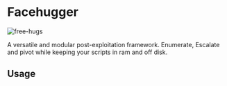 # Facehugger

![free-hugs](https://www.clipartmax.com/png/full/426-4262327_free-hugs-clip-art.png)

A versatile and modular post-exploitation framework. Enumerate, Escalate and pivot while keeping your scripts in ram and off disk.

## Usage

